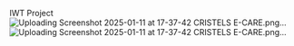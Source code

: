 IWT Project
![Uploading Screenshot 2025-01-11 at 17-37-42 CRISTELS E-CARE.png…]()
![Uploading Screenshot 2025-01-11 at 17-37-42 CRISTELS E-CARE.png…]()

